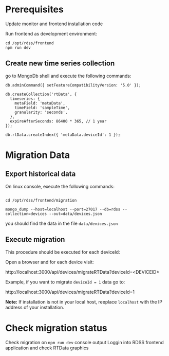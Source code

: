 # Prerequisites

Update monitor and frontend installation code

Run frontend as development environment:

```
cd /opt/rdss/frontend
npm run dev

```

## Create new time series collection

go to MongoDb shell and execute the following commands:

```
db.adminCommand({ setFeatureCompatibilityVersion: '5.0' });

db.createCollection('rtData', {
  timeseries: {
    metaField: 'metaData',
    timeField: 'sampleTime',
    granularity: 'seconds',
  },
  expireAfterSeconds: 86400 * 365, // 1 year
});

db.rtData.createIndex({ 'metaData.deviceId': 1 });
```

# Migration Data

## Export historical data

On linux console, execute the following commands:

```

cd /opt/rdss/frontend/migration

mongo_dump --host=localhost --port=27017 --db=rdss --collection=devices --out=data/devices.json

```

you should find the data in the file `data/devices.json`

## Execute migration

This procedure should be executed for each deviceId:

Open a browser and for each device visit:

http://localhost:3000/api/devices/migrateRTData?deviceId=&lt;DEVICEID&gt;

Example, if you want to migrate `deviceId = 1` data go to:

http://localhost:3000/api/devices/migrateRTData?deviceId=1

**Note:** If installation is not in your local host, reeplace `localhost` with the IP address of your installation.

# Check migration status

Check migration on `npm run dev` console output
Loggin into RDSS frontend application and check RTData graphics
